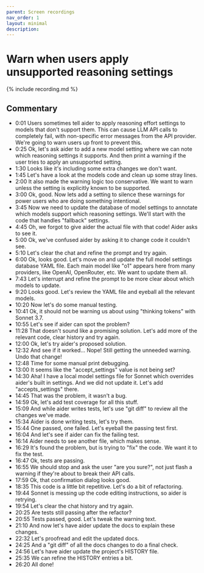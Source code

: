 ```yaml
---
parent: Screen recordings
nav_order: 1
layout: minimal
description: 
---
```


# Warn when users apply unsupported reasoning settings

<script>
const recording_id = "model-accepts-settings";
const recording_url = "https://gist.githubusercontent.com/paul-gauthier/66b1b5aa7136147702c98afc4987c0d4/raw/4b5c7ddf7e80db1ff4dfa78fe158bc000fc42e0e/accepts-settings.cast";
</script>

{% include recording.md %}

## Commentary

- 0:01 Users sometimes tell aider to apply reasoning effort settings to models that don't support them. This can cause LLM API calls to completely fail, with non-specific error messages from the API provider. We're going to warn users up front to prevent this.
- 0:25 Ok, let's ask aider to add a new model setting where we can note which reasoning settings it supports. And then print a warning if the user tries to apply an unsupported setting.
- 1:30 Looks like it's including some extra changes we don't want.
- 1:45 Let's have a look at the models code and clean up some stray lines.
- 2:00 It also made the warning logic too conservative. We want to warn unless the setting is explicitly known to be supported.
- 3:00 Ok, good. Now lets add a setting to silence these warnings for power users who are doing something intentional.
- 3:45 Now we need to update the database of model settings to annotate which models support which reasoning settings. We'll start with the code that handles "fallback" settings.
- 4:45 Oh, we forgot to give aider the actual file with that code! Aider asks to see it.
- 5:00 Ok, we've confused aider by asking it to change code it couldn't see.
- 5:10 Let's clear the chat and refine the prompt and try again.
- 6:00 Ok, looks good. Let's move on and update the full model settings database YAML file. Each main model like "o1" appears here from many providers, like OpenAI, OpenRouter, etc. We want to update them all.
- 7:43 Let's interrupt and refine the prompt to be more clear about which models to update.
- 9:20 Looks good. Let's review the YAML file and eyeball all the relevant models.
- 10:20 Now let's do some manual testing.
- 10:41 Ok, it should not be warning us about using "thinking tokens" with Sonnet 3.7.
- 10:55 Let's see if aider can spot the problem?
- 11:28 That doesn't sound like a promising solution. Let's add more of the relevant code, clear history and try again.
- 12:00 Ok, let's try aider's proposed solution.
- 12:32 And see if it worked... Nope! Still getting the unneeded warning. Undo that change!
- 12:48 Time for some manual print debugging.
- 13:00 It seems like the "accept_settings" value is not being set?
- 14:30 Aha! I have a local model settings file for Sonnet which overrides aider's built in settings. And we did not update it. Let's add "accepts_settings" there.
- 14:45 That was the problem, it wasn't a bug.
- 14:59 Ok, let's add test coverage for all this stuff.
- 15:09 And while aider writes tests, let's use "git diff" to review all the changes we've made.
- 15:34 Aider is done writing tests, let's try them.
- 15:44 One passed, one failed. Let's eyeball the passing test first.
- 16:04 And let's see if aider can fix the failing test.
- 16:14 Aider needs to see another file, which makes sense.
- 16:29 It's found the problem, but is trying to "fix" the code. We want it to fix the test.
- 16:47 Ok, tests are passing.
- 16:55 We should stop and ask the user "are you sure?", not just flash a warning if they're about to break their API calls.
- 17:59 Ok, that confirmation dialog looks good.
- 18:35 This code is a little bit repetitive. Let's do a bit of refactoring.
- 19:44 Sonnet is messing up the code editing instructions, so aider is retrying.
- 19:54 Let's clear the chat history and try again.
- 20:25 Are tests still passing after the refactor?
- 20:55 Tests passed, good. Let's tweak the warning text.
- 21:10 And now let's have aider update the docs to explain these changes.
- 22:32 Let's proofread and edit the updated docs.
- 24:25 And a "git diff" of all the docs changes to do a final check.
- 24:56 Let's have aider update the project's HISTORY file.
- 25:35 We can refine the HISTORY entries a bit.
- 26:20 All done!






